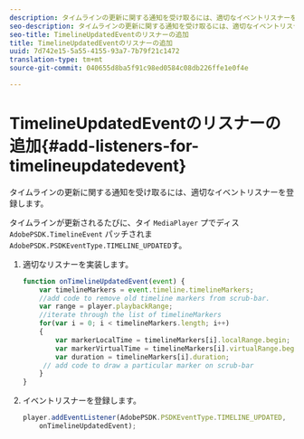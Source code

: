```yaml
---
description: タイムラインの更新に関する通知を受け取るには、適切なイベントリスナーを登録します。
seo-description: タイムラインの更新に関する通知を受け取るには、適切なイベントリスナーを登録します。
seo-title: TimelineUpdatedEventのリスナーの追加
title: TimelineUpdatedEventのリスナーの追加
uuid: 7d742e15-5a55-4155-93a7-7b79f21c1472
translation-type: tm+mt
source-git-commit: 040655d8ba5f91c98ed0584c08db226ffe1e0f4e

---
```



# TimelineUpdatedEventのリスナーの追加{#add-listeners-for-timelineupdatedevent}

タイムラインの更新に関する通知を受け取るには、適切なイベントリスナーを登録します。

タイムラインが更新されるたびに、タイ `MediaPlayer` プでディス `AdobePSDK.TimelineEvent` パッチされま `AdobePSDK.PSDKEventType.TIMELINE_UPDATED`す。
1. 適切なリスナーを実装します。

   ```js
   function onTimelineUpdatedEvent(event) { 
       var timelineMarkers = event.timeline.timelineMarkers; 
       //add code to remove old timeline markers from scrub-bar. 
       var range = player.playbackRange; 
       //iterate through the list of timelineMarkers 
       for(var i = 0; i < timelineMarkers.length; i++) 
       { 
           var markerLocalTime = timelineMarkers[i].localRange.begin; 
           var markerVirtualTime = timelineMarkers[i].virtualRange.begin; 
           var duration = timelineMarkers[i].duration; 
        // add code to draw a particular marker on scrub-bar 
       }      
   }
   ```

1. イベントリスナーを登録します。

   ```js
   player.addEventListener(AdobePSDK.PSDKEventType.TIMELINE_UPDATED,  
       onTimelineUpdatedEvent);
   ```

